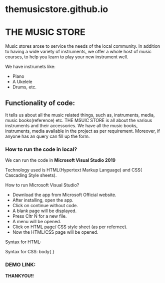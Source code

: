 # themusicstore.github.io
# THE MUSIC STORE
Music stores arose to service the needs of the local community. In addition to having a wide variety of
instruments, we offer a whole host of music courses, to help you learn to play your new instrument well.

We have instrumets like:
* Piano
* A Ukelele
* Drums, etc.
## Functionality of code:
It tells us about all the music related things, such as, instruments, media, music books(reference) etc.
THE MSUIC STORE is all about the various instruments and their accessories.
We have all the music books, instruments, media available in the project as per requirement. 
Moreover, if anyone has an query can fill up the form.

### How to run the code in local?
We can run the code in **Microsoft Visual Studio 2019**

Technology used is HTML(Hypertext Markup Language) and CSS( Cascading Style sheets).

How to run Microsoft Visual Studio?
* Download the app from Microsoft Official website.
* After installing, open the app.
* Click on continue without code.
* A blank page will be displayed.
*  Press Cltr N for a new file.
* A menu will be opened.
* Click on HTML page/ CSS style sheet (as per refernce).
* Now the HTML/CSS page will be opened.

Syntax for HTML:
<!DOCTYPE html>

<html>
<head>
    <meta charset="utf-8" />
    <title></title>
</head>
<body>

</body>
</html>

Syntax for CSS:
body{
}


### DEMO LINK:


**THANKYOU!!**
